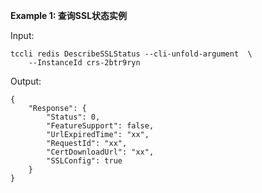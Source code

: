 **Example 1: 查询SSL状态实例**



Input: 

```
tccli redis DescribeSSLStatus --cli-unfold-argument  \
    --InstanceId crs-2btr9ryn
```

Output: 
```
{
    "Response": {
        "Status": 0,
        "FeatureSupport": false,
        "UrlExpiredTime": "xx",
        "RequestId": "xx",
        "CertDownloadUrl": "xx",
        "SSLConfig": true
    }
}
```

